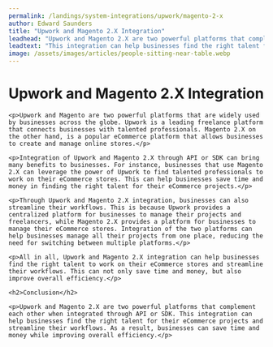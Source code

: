 ```yaml
---
permalink: /landings/system-integrations/upwork/magento-2-x
author: Edward Saunders
title: "Upwork and Magento 2.X Integration"
leadhead: "Upwork and Magento 2.X are two powerful platforms that complement each other when integrated through API or SDK"
leadtext: "This integration can help businesses find the right talent for their eCommerce projects and streamline their workflows. As a result, businesses can save time and money while improving overall efficiency."
image: /assets/images/articles/people-sitting-near-table.webp
---
```

<div class="arttext">	<h1>Upwork and Magento 2.X Integration</h1>

	<p>Upwork and Magento are two powerful platforms that are widely used by businesses across the globe. Upwork is a leading freelance platform that connects businesses with talented professionals. Magento 2.X on the other hand, is a popular eCommerce platform that allows businesses to create and manage online stores.</p>

	<p>Integration of Upwork and Magento 2.X through API or SDK can bring many benefits to businesses. For instance, businesses that use Magento 2.X can leverage the power of Upwork to find talented professionals to work on their eCommerce stores. This can help businesses save time and money in finding the right talent for their eCommerce projects.</p>

	<p>Through Upwork and Magento 2.X integration, businesses can also streamline their workflows. This is because Upwork provides a centralized platform for businesses to manage their projects and freelancers, while Magento 2.X provides a platform for businesses to manage their eCommerce stores. Integration of the two platforms can help businesses manage all their projects from one place, reducing the need for switching between multiple platforms.</p>

	<p>All in all, Upwork and Magento 2.X integration can help businesses find the right talent to work on their eCommerce stores and streamline their workflows. This can not only save time and money, but also improve overall efficiency.</p>

	<h2>Conclusion</h2>

	<p>Upwork and Magento 2.X are two powerful platforms that complement each other when integrated through API or SDK. This integration can help businesses find the right talent for their eCommerce projects and streamline their workflows. As a result, businesses can save time and money while improving overall efficiency.</p>
</div>